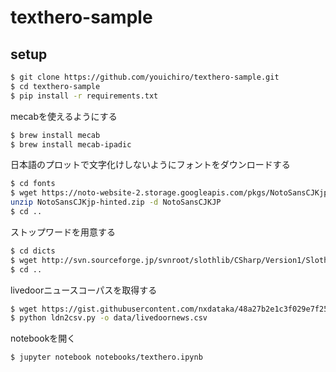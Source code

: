 # texthero-sample

## setup

```bash
$ git clone https://github.com/youichiro/texthero-sample.git
$ cd texthero-sample
$ pip install -r requirements.txt
```

mecabを使えるようにする

```bash
$ brew install mecab
$ brew install mecab-ipadic
```

日本語のプロットで文字化けしないようにフォントをダウンロードする

```bash
$ cd fonts
$ wget https://noto-website-2.storage.googleapis.com/pkgs/NotoSansCJKjp-hinted.zip
unzip NotoSansCJKjp-hinted.zip -d NotoSansCJKJP
$ cd ..
```

ストップワードを用意する

```bash
$ cd dicts
$ wget http://svn.sourceforge.jp/svnroot/slothlib/CSharp/Version1/SlothLib/NLP/Filter/StopWord/word/Japanese.txt -O stopwords.txt
$ cd ..
```

livedoorニュースコーパスを取得する

```bash
$ wget https://gist.githubusercontent.com/nxdataka/48a27b2e1c3f029e7f25e66dba4b6dde/raw/75b56c34869c6b290cdb54a0925f34baeace021a/ldn2csv.py
$ python ldn2csv.py -o data/livedoornews.csv
```

notebookを開く

```bash
$ jupyter notebook notebooks/texthero.ipynb
```
